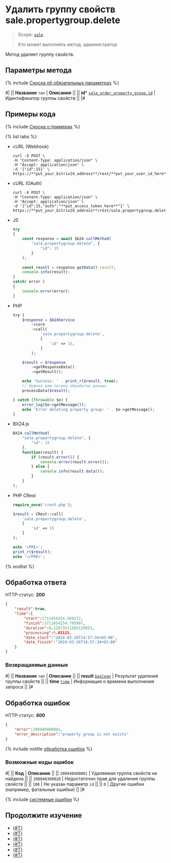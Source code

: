 # Удалить группу свойств sale.propertygroup.delete

> Scope: [`sale`](../../scopes/permissions.md)
>
> Кто может выполнять метод: администратор

Метод удаляет группу свойств.

## Параметры метода

{% include [Сноска об обязательных параметрах](../../../_includes/required.md) %}

#|
|| **Название**
`тип` | **Описание** ||
|| **id***
[`sale_order_property_group.id`](../data-types.md) | Идентификатор группы свойств ||
|#

## Примеры кода

{% include [Сноска о примерах](../../../_includes/examples.md) %}

{% list tabs %}

- cURL (Webhook)

    ```http
    curl -X POST \
    -H "Content-Type: application/json" \
    -H "Accept: application/json" \
    -d '{"id":15}' \
    https://**put_your_bitrix24_address**/rest/**put_your_user_id_here**/**put_your_webbhook_here**/sale.propertygroup.delete
    ```

- cURL (OAuth)

    ```http
    curl -X POST \
    -H "Content-Type: application/json" \
    -H "Accept: application/json" \
    -d '{"id":15,"auth":"**put_access_token_here**"}' \
    https://**put_your_bitrix24_address**/rest/sale.propertygroup.delete
    ```

- JS


    ```js
    try
    {
    	const response = await $b24.callMethod(
    		"sale.propertygroup.delete", {
    			"id": 15
    		}
    	);
    	
    	const result = response.getData().result;
    	console.info(result);
    }
    catch( error )
    {
    	console.error(error);
    }
    ```

- PHP


    ```php
    try {
        $response = $b24Service
            ->core
            ->call(
                'sale.propertygroup.delete',
                [
                    'id' => 15,
                ]
            );
    
        $result = $response
            ->getResponseData()
            ->getResult();
    
        echo 'Success: ' . print_r($result, true);
        // Нужная вам логика обработки данных
        processData($result);
    
    } catch (Throwable $e) {
        error_log($e->getMessage());
        echo 'Error deleting property group: ' . $e->getMessage();
    }
    ```

- BX24.js

    ```js
    BX24.callMethod(
        "sale.propertygroup.delete", {
            "id": 15
        },
        function(result) {
            if (result.error()) {
                console.error(result.error());
            } else {
                console.info(result.data());
            }
        }
    );
    ```

- PHP CRest

    ```php
    require_once('crest.php');

    $result = CRest::call(
        'sale.propertygroup.delete',
        [
            'id' => 15
        ]
    );

    echo '<PRE>';
    print_r($result);
    echo '</PRE>';
    ```

{% endlist %}

## Обработка ответа

HTTP-статус: **200**

```json
{
    "result":true,
    "time":{
        "start":1711454254.569172,
        "finish":1711454254.795907,
        "duration":0.22673511505126953,
        "processing":0.03125,
        "date_start":"2024-03-26T14:57:34+03:00",
        "date_finish":"2024-03-26T14:57:34+03:00"
    }
}
```

### Возвращаемые данные

#|
|| **Название**
`тип` | **Описание** ||
|| **result**
[`boolean`](../../data-types.md) | Результат удаления группы свойств ||
|| **time**
[`time`](../../data-types.md) | Информация о времени выполнения запроса ||
|#

## Обработка ошибок

HTTP-статус: **400**

```json
{ 
    "error":200940400001,
    "error_description":"property group is not exists"
}
```

{% include notitle [обработка ошибок](../../../_includes/error-info.md) %}

### Возможные коды ошибок

#|
|| **Код** | **Описание** ||
|| `200940400001` | Удаляемая группа свойств не найдена ||
|| `200040300020` | Недостаточно прав для удаления группы свойств ||
|| `100` | Не указан параметр `id` ||
|| `0` | Другие ошибки (например, фатальные ошибки) ||
|#

{% include [системные ошибки](../../../_includes/system-errors.md) %}

## Продолжите изучение

- [{#T}](./index.md)
- [{#T}](./sale-property-group-add.md)
- [{#T}](./sale-property-group-update.md)
- [{#T}](./sale-property-group-get.md)
- [{#T}](./sale-property-group-list.md)
- [{#T}](./sale-property-group-get-fields.md)